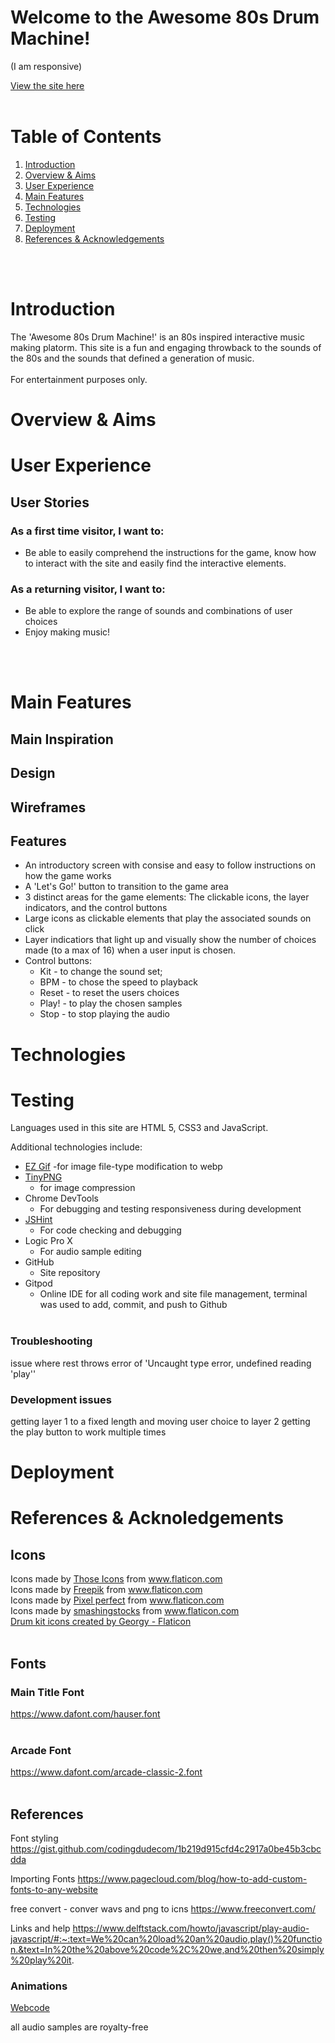 # Welcome to the Awesome 80s Drum Machine!
(I am responsive)


[View the site here](https://nickwaldock.github.io/Awesome-80s/)
<br />
<br />

# Table of Contents
1. [Introduction](#introduction)
2. [Overview & Aims](#overview--aims)
3. [User Experience](#user-experience-ux)
4. [Main Features](#main-features)
5. [Technologies](#technologies)
5. [Testing](#testing)
6. [Deployment](#deployment)
7. [References & Acknowledgements](#references--acknowledgements)
<br />
<br />

# Introduction
The 'Awesome 80s Drum Machine!' is an 80s inspired interactive music making platorm. This site is a fun and engaging throwback to the sounds of the 80s and the sounds that defined a generation of music. 
<br>
<br>
For entertainment purposes only.

# Overview & Aims

# User Experience
## User Stories
### As a first time visitor, I want to:
- Be able to easily comprehend the instructions for the game, know how to interact with the site and easily find the interactive elements.

### As a returning visitor, I want to:
- Be able to explore the range of sounds and combinations of user choices
- Enjoy making music!
<br />
<br />

# Main Features
## Main Inspiration

## Design

## Wireframes

## Features
- An introductory screen with consise and easy to follow instructions on how the game works
- A 'Let's Go!' button to transition to the game area
- 3 distinct areas for the game elements: The clickable icons, the layer indicators, and the control buttons
- Large icons as clickable elements that play the associated sounds on click
-  Layer indicatiors that light up and visually show the number of choices made (to a max of 16) when a user input is chosen.
- Control buttons: 
    - Kit - to change the sound set; 
    - BPM - to chose the speed to playback
    - Reset - to reset the users choices
    - Play! - to play the chosen samples
    - Stop - to stop playing the audio


# Technologies

# Testing
Languages used in this site are HTML 5, CSS3 and JavaScript.

Additional technologies include: 

- [EZ Gif](https://ezgif.com/) 
   -for image file-type modification to webp
- [TinyPNG](https://tinypng.com/) 
   - for image compression
- Chrome DevTools
   - For debugging and testing responsiveness during development
- [JSHint](https://jshint.com/)
    - For code checking and debugging
- Logic Pro X
    - For audio sample editing
- GitHub
  - Site repository
- Gitpod
  - Online IDE for all coding work and site file management, terminal was used to add, commit, and push to Github
  <br />

### Troubleshooting 
issue where rest throws error of 'Uncaught type error, undefined reading 'play''

### Development issues
getting layer 1 to a fixed length and moving user choice to layer 2
getting the play button to work multiple times

# Deployment

# References & Acknoledgements


## Icons
<div>Icons made by <a href="https://www.flaticon.com/authors/those-icons" title="Those Icons">Those Icons</a> from <a href="https://www.flaticon.com/" title="Flaticon">www.flaticon.com</a></div><div>Icons made by <a href="https://www.freepik.com" title="Freepik">Freepik</a> from <a href="https://www.flaticon.com/" title="Flaticon">www.flaticon.com</a></div><div>Icons made by <a href="https://www.flaticon.com/authors/pixel-perfect" title="Pixel perfect">Pixel perfect</a> from <a href="https://www.flaticon.com/" title="Flaticon">www.flaticon.com</a></div><div>Icons made by <a href="https://www.flaticon.com/authors/smashingstocks" title="smashingstocks">smashingstocks</a> from <a href="https://www.flaticon.com/" title="Flaticon">www.flaticon.com</a></div>
<a href="https://www.flaticon.com/free-icons/drum-kit" title="drum kit icons">Drum kit icons created by Georgy - Flaticon</a>
<br>
<br>

## Fonts
### Main Title Font
https://www.dafont.com/hauser.font
<br>
<br>

### Arcade Font
https://www.dafont.com/arcade-classic-2.font
<br>
<br>

## References

Font styling
https://gist.github.com/codingdudecom/1b219d915cfd4c2917a0be45b3cbcdda

Importing Fonts
https://www.pagecloud.com/blog/how-to-add-custom-fonts-to-any-website



free convert - conver wavs and png to icns
https://www.freeconvert.com/


Links and help
https://www.delftstack.com/howto/javascript/play-audio-javascript/#:~:text=We%20can%20load%20an%20audio,play()%20function.&text=In%20the%20above%20code%2C%20we,and%20then%20simply%20play%20it.

### Animations 
[Webcode](https://webcode.tools/generators/css/keyframe-animation)




all audio samples are royalty-free